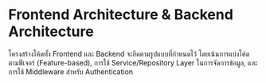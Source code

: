 # Frontend Architecture & Backend Architecture

โครงสร้างโค้ดทั้ง Frontend และ Backend จะยึดตามรูปแบบที่กำหนดไว้ โดยเน้นการแบ่งโค้ดตามฟีเจอร์ (Feature-based), การใช้ Service/Repository Layer ในการจัดการข้อมูล, และการใช้ Middleware สำหรับ Authentication